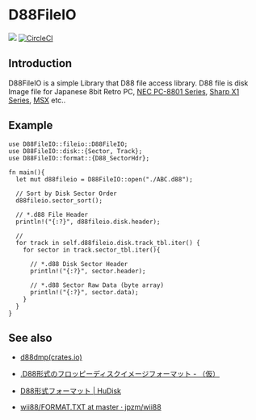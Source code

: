 D88FileIO
=======
![](https://github.com/ORYZAPAO/d88dmp/workflows/Rust/badge.svg)
[![CircleCI](https://circleci.com/gh/ORYZAPAO/d88dmp/tree/main.svg?style=svg)](https://circleci.com/gh/ORYZAPAO/d88dmp/tree/main)


Introduction
-----------
D88FileIO is a simple Library that D88 file access library.
D88 file is disk Image file for Japanese 8bit Retro PC, [NEC PC-8801 Series](https://en.wikipedia.org/wiki/PC-8800_series), [Sharp X1 Series](https://en.wikipedia.org/wiki/Sharp_X1), [MSX](https://en.wikipedia.org/wiki/MSX) etc..

Example
-----------
```
use D88FileIO::fileio::D88FileIO;
use D88FileIO::disk::{Sector, Track};
use D88FileIO::format::{D88_SectorHdr};

fn main(){
  let mut d88fileio = D88FileIO::open("./ABC.d88");

  // Sort by Disk Sector Order
  d88fileio.sector_sort();

  // *.d88 File Header
  println!("{:?}", d88fileio.disk.header);

  //
  for track in self.d88fileio.disk.track_tbl.iter() {
    for sector in track.sector_tbl.iter(){

      // *.d88 Disk Sector Header
      println!("{:?}", sector.header);

      // *.d88 Sector Raw Data (byte array)
      println!("{:?}", sector.data);
    }
  }
}

```

See also
---------------------
+ [d88dmp(crates.io)](https://crates.io/crates/d88dmp)

+ [.D88形式のフロッピーディスクイメージフォーマット - （仮）](https://gra4.hatenadiary.jp/entry/20171108/1510096429)
+ [D88形式フォーマット | HuDisk](https://boukichi.github.io/HuDisk/DISK.html)
+ [wii88/FORMAT.TXT at master · jpzm/wii88](https://github.com/jpzm/wii88/blob/master/document/FORMAT.TXT)
